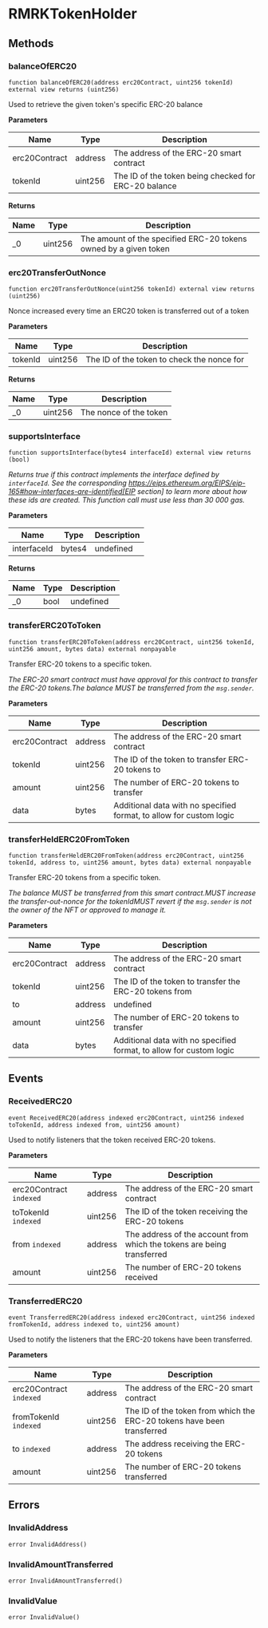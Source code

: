 # RMRKTokenHolder









## Methods

### balanceOfERC20

```solidity
function balanceOfERC20(address erc20Contract, uint256 tokenId) external view returns (uint256)
```

Used to retrieve the given token&#39;s specific ERC-20 balance



**Parameters**

| Name | Type | Description |
|---|---|---|
| erc20Contract | address | The address of the ERC-20 smart contract |
| tokenId | uint256 | The ID of the token being checked for ERC-20 balance |

**Returns**

| Name | Type | Description |
|---|---|---|
| _0 | uint256 | The amount of the specified ERC-20 tokens owned by a given token |

### erc20TransferOutNonce

```solidity
function erc20TransferOutNonce(uint256 tokenId) external view returns (uint256)
```

Nonce increased every time an ERC20 token is transferred out of a token



**Parameters**

| Name | Type | Description |
|---|---|---|
| tokenId | uint256 | The ID of the token to check the nonce for |

**Returns**

| Name | Type | Description |
|---|---|---|
| _0 | uint256 | The nonce of the token |

### supportsInterface

```solidity
function supportsInterface(bytes4 interfaceId) external view returns (bool)
```



*Returns true if this contract implements the interface defined by `interfaceId`. See the corresponding https://eips.ethereum.org/EIPS/eip-165#how-interfaces-are-identified[EIP section] to learn more about how these ids are created. This function call must use less than 30 000 gas.*

**Parameters**

| Name | Type | Description |
|---|---|---|
| interfaceId | bytes4 | undefined |

**Returns**

| Name | Type | Description |
|---|---|---|
| _0 | bool | undefined |

### transferERC20ToToken

```solidity
function transferERC20ToToken(address erc20Contract, uint256 tokenId, uint256 amount, bytes data) external nonpayable
```

Transfer ERC-20 tokens to a specific token.

*The ERC-20 smart contract must have approval for this contract to transfer the ERC-20 tokens.The balance MUST be transferred from the `msg.sender`.*

**Parameters**

| Name | Type | Description |
|---|---|---|
| erc20Contract | address | The address of the ERC-20 smart contract |
| tokenId | uint256 | The ID of the token to transfer ERC-20 tokens to |
| amount | uint256 | The number of ERC-20 tokens to transfer |
| data | bytes | Additional data with no specified format, to allow for custom logic |

### transferHeldERC20FromToken

```solidity
function transferHeldERC20FromToken(address erc20Contract, uint256 tokenId, address to, uint256 amount, bytes data) external nonpayable
```

Transfer ERC-20 tokens from a specific token.

*The balance MUST be transferred from this smart contract.MUST increase the transfer-out-nonce for the tokenIdMUST revert if the `msg.sender` is not the owner of the NFT or approved to manage it.*

**Parameters**

| Name | Type | Description |
|---|---|---|
| erc20Contract | address | The address of the ERC-20 smart contract |
| tokenId | uint256 | The ID of the token to transfer the ERC-20 tokens from |
| to | address | undefined |
| amount | uint256 | The number of ERC-20 tokens to transfer |
| data | bytes | Additional data with no specified format, to allow for custom logic |



## Events

### ReceivedERC20

```solidity
event ReceivedERC20(address indexed erc20Contract, uint256 indexed toTokenId, address indexed from, uint256 amount)
```

Used to notify listeners that the token received ERC-20 tokens.



**Parameters**

| Name | Type | Description |
|---|---|---|
| erc20Contract `indexed` | address | The address of the ERC-20 smart contract |
| toTokenId `indexed` | uint256 | The ID of the token receiving the ERC-20 tokens |
| from `indexed` | address | The address of the account from which the tokens are being transferred |
| amount  | uint256 | The number of ERC-20 tokens received |

### TransferredERC20

```solidity
event TransferredERC20(address indexed erc20Contract, uint256 indexed fromTokenId, address indexed to, uint256 amount)
```

Used to notify the listeners that the ERC-20 tokens have been transferred.



**Parameters**

| Name | Type | Description |
|---|---|---|
| erc20Contract `indexed` | address | The address of the ERC-20 smart contract |
| fromTokenId `indexed` | uint256 | The ID of the token from which the ERC-20 tokens have been transferred |
| to `indexed` | address | The address receiving the ERC-20 tokens |
| amount  | uint256 | The number of ERC-20 tokens transferred |



## Errors

### InvalidAddress

```solidity
error InvalidAddress()
```






### InvalidAmountTransferred

```solidity
error InvalidAmountTransferred()
```






### InvalidValue

```solidity
error InvalidValue()
```








